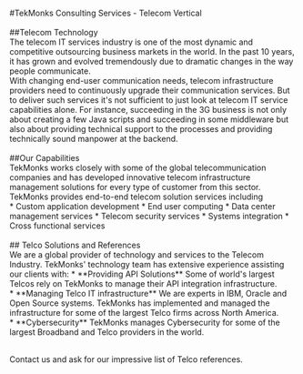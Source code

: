 <br/>
#TekMonks Consulting Services - Telecom Vertical
<br/><br/>
##Telecom Technology
<br/>The telecom IT services industry is one of the most dynamic and competitive outsourcing business markets in the world. In the past 10 years, it has grown and evolved tremendously due to dramatic changes in the way people communicate.
<br/>
With changing end-user communication needs, telecom infrastructure providers need to continuously upgrade their communication services. But to deliver such services it's not sufficient to just look at telecom IT service capabilities alone. For instance, succeeding in the 3G business is not only about creating a few Java scripts and succeeding in some middleware but also about providing technical support to the processes and providing technically sound manpower at the backend.
<br/><br/>
##Our Capabilities
<br/>TekMonks works closely with some of the global telecommunication companies and has developed innovative telecom infrastructure management solutions for every type of customer from this sector. TekMonks provides end-to-end telecom solution services including
<br/>
* Custom application development
* End user computing
* Data center management services
* Telecom security services
* Systems integration
* Cross functional services
<br/><br/>
## Telco Solutions and References
<br/>We are a global provider of technology and services to the Telecom Industry. TekMonks' technology team has extensive experience assisting our clients with:
* **Providing API Solutions** Some of world's largest Telcos rely on TekMonks to manage their API integration infrastructure.
<br/>
* **Managing Telco IT infrastructure** We are experts in IBM, Oracle and Open Source systems. TekMonks has implemented and managed the infrastructure for some of the largest Telco firms across North America.
 <br/>
* **Cybersecurity** TekMonks manages Cybersecurity for some of the largest Broadband and Telco providers in the world.

<br/>Contact us and ask for our impressive list of Telco references.